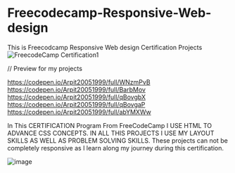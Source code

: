 # Freecodecamp-Responsive-Web-design
This is Freecodcamp Responsive Web design Certification Projects
![FreecodeCamp Certification1](https://user-images.githubusercontent.com/108268211/186069447-5aeb228b-0c85-455a-b66b-e924bbb7e61f.jpg)

// Preview for my projects

https://codepen.io/Arpit20051999/full/WNzmPvB
https://codepen.io/Arpit20051999/full/BarbMov
https://codepen.io/Arpit20051999/full/qBovgbX
https://codepen.io/Arpit20051999/full/qBovgaP
https://codepen.io/Arpit20051999/full/abYMXWw

In This  CERTIFICATION Program From FreeCodeCamp   I USE HTML TO ADVANCE CSS CONCEPTS. IN ALL THIS PROJECTS I USE MY LAYOUT SKILLS AS WELL AS PROBLEM SOLVING SKILLS. These projects can not be completely responsive as I learn along my journey during this certification.

![image](https://user-images.githubusercontent.com/108268211/186076702-811e44e3-9952-480a-aa77-74a755ba9588.png)



